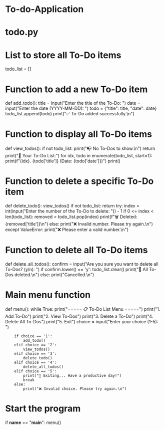 # To-do-Application
# todo.py

# List to store all To-Do items
todo_list = []

# Function to add a new To-Do item
def add_todo():
    title = input("Enter the title of the To-Do: ")
    date = input("Enter the date (YYYY-MM-DD): ")
    todo = {"title": title, "date": date}
    todo_list.append(todo)
    print("✅ To-Do added successfully.\n")

# Function to display all To-Do items
def view_todos():
    if not todo_list:
        print("📭 No To-Dos to show.\n")
        return
    print("📝 Your To-Do List:")
    for idx, todo in enumerate(todo_list, start=1):
        print(f"{idx}. {todo['title']} (Date: {todo['date']})")
    print()

# Function to delete a specific To-Do item
def delete_todo():
    view_todos()
    if not todo_list:
        return
    try:
        index = int(input("Enter the number of the To-Do to delete: ")) - 1
        if 0 <= index < len(todo_list):
            removed = todo_list.pop(index)
            print(f"🗑️ Deleted: {removed['title']}\n")
        else:
            print("❌ Invalid number. Please try again.\n")
    except ValueError:
        print("❌ Please enter a valid number.\n")

# Function to delete all To-Do items
def delete_all_todos():
    confirm = input("Are you sure you want to delete all To-Dos? (y/n): ")
    if confirm.lower() == 'y':
        todo_list.clear()
        print("🧹 All To-Dos deleted.\n")
    else:
        print("Cancelled.\n")

# Main menu function
def menu():
    while True:
        print("===== 📋 To-Do List Menu =====")
        print("1. Add To-Do")
        print("2. View To-Dos")
        print("3. Delete a To-Do")
        print("4. Delete All To-Dos")
        print("5. Exit")
        choice = input("Enter your choice (1-5): ")

        if choice == '1':
            add_todo()
        elif choice == '2':
            view_todos()
        elif choice == '3':
            delete_todo()
        elif choice == '4':
            delete_all_todos()
        elif choice == '5':
            print("👋 Exiting... Have a productive day!")
            break
        else:
            print("❌ Invalid choice. Please try again.\n")

# Start the program
if __name__ == "__main__":
    menu()
